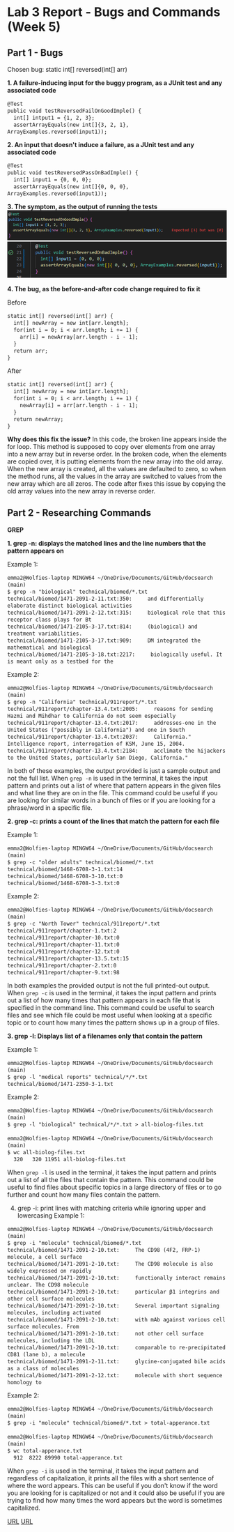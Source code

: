 # Lab 3 Report - Bugs and Commands (Week 5)

## Part 1 - Bugs

Chosen bug: static int[] reversed(int[] arr)

**1. A failure-inducing input for the buggy program, as a JUnit test and any associated code**
```
@Test
public void testReversedFailOnGoodImple() {
  int[] intput1 = {1, 2, 3};
  assertArrayEquals(new int[]{3, 2, 1}, ArrayExamples.reversed(input1));
```

**2. An input that doesn't induce a failure, as a JUnit test and any associated code**
```
@Test
public void testReversedPassOnBadImple() {
  int[] input1 = {0, 0, 0};
  assertArrayEquals(new int[]{0, 0, 0}, ArrayExamples.reversed(input1));
```

**3. The symptom, as the output of running the tests**
![Image](failOnGood.png)
![Image](passOnBad.png)

**4. The bug, as the before-and-after code change required to fix it**

Before
```
static int[] reversed(int[] arr) {
  int[] newArray = new int[arr.length];
  for(int i = 0; i < arr.length; i += 1) {
    arr[i] = newArray[arr.length - i - 1];
  }
  return arr;
}
```
After
```
static int[] reversed(int[] arr) {
  int[] newArray = new int[arr.length];
  for(int i = 0; i < arr.length; i += 1) {
    newArray[i] = arr[arr.length - i - 1];
  }
  return newArray;
}
```
**Why does this fix the issue?** In this code, the broken line appears inside the for loop. This method is supposed to copy over elements from one array into a new array but in reverse order. In the broken code, when the elements are copied over, it is putting elements from the new array into the old array. When the new array is created, all the values are defaulted to zero, so when the method runs, all the values in the array are switched to values from the new array which are all zeros. The code after fixes this issue by copying the old array values into the new array in reverse order.

## Part 2 - Researching Commands

**GREP**

**1. grep -n: displays the matched lines and the line numbers that the pattern appears on**

Example 1:
```
emma2@Wolfies-laptop MINGW64 ~/OneDrive/Documents/GitHub/docsearch (main)
$ grep -n "biological" technical/biomed/*.txt
technical/biomed/1471-2091-2-11.txt:350:     and differentially elaborate distinct biological activities
technical/biomed/1471-2091-2-12.txt:315:     biological role that this receptor class plays for Bt
technical/biomed/1471-2105-3-17.txt:814:     (biological) and treatment variabilities.
technical/biomed/1471-2105-3-17.txt:909:     DM integrated the mathematical and biological
technical/biomed/1471-2105-3-18.txt:2217:     biologically useful. It is meant only as a testbed for the
```
Example 2:
```
emma2@Wolfies-laptop MINGW64 ~/OneDrive/Documents/GitHub/docsearch (main)
$ grep -n "California" technical/911report/*.txt
technical/911report/chapter-13.4.txt:2005:     reasons for sending Hazmi and Mihdhar to California do not seem especially
technical/911report/chapter-13.4.txt:2017:     addresses-one in the United States ("possibly in California") and one in South  
technical/911report/chapter-13.4.txt:2037:     California." Intelligence report, interrogation of KSM, June 15, 2004.
technical/911report/chapter-13.4.txt:2184:     acclimate the hijackers to the United States, particularly San Diego, California." 
```
In both of these examples, the output provided is just a sample output and not the full list. When `grep -n` is used in the terminal, it takes the input pattern and prints out a list of where that pattern appears in the given files and what line they are on in the file. This command could be useful if you are looking for similar words in a bunch of files or if you are looking for a phrase/word in a specific file.

**2. grep -c: prints a count of the lines that match the pattern for each file**

Example 1:
```
emma2@Wolfies-laptop MINGW64 ~/OneDrive/Documents/GitHub/docsearch (main)
$ grep -c "older adults" technical/biomed/*.txt
technical/biomed/1468-6708-3-1.txt:14
technical/biomed/1468-6708-3-10.txt:0
technical/biomed/1468-6708-3-3.txt:0
```
Example 2:
```
emma2@Wolfies-laptop MINGW64 ~/OneDrive/Documents/GitHub/docsearch (main)
$ grep -c "North Tower" technical/911report/*.txt
technical/911report/chapter-1.txt:2
technical/911report/chapter-10.txt:0
technical/911report/chapter-11.txt:0
technical/911report/chapter-12.txt:0
technical/911report/chapter-13.5.txt:15
technical/911report/chapter-2.txt:0
technical/911report/chapter-9.txt:98
```
In both examples the provided output is not the full printed-out output. When `grep -c` is used in the terminal, it takes the input pattern and prints out a list of how many times that pattern appears in each file that is specified in the command line. This command could be useful to search files and see which file could be most useful when looking at a specific topic or to count how many times the pattern shows up in a group of files. 

**3. grep -l: Displays list of a filenames only that contain the pattern**

Example 1:
```
emma2@Wolfies-laptop MINGW64 ~/OneDrive/Documents/GitHub/docsearch (main)
$ grep -l "medical reports" technical/*/*.txt
technical/biomed/1471-2350-3-1.txt
```
Example 2:
```
emma2@Wolfies-laptop MINGW64 ~/OneDrive/Documents/GitHub/docsearch (main)
$ grep -l "biological" technical/*/*.txt > all-biolog-files.txt

emma2@Wolfies-laptop MINGW64 ~/OneDrive/Documents/GitHub/docsearch (main)
$ wc all-biolog-files.txt 
  320   320 11951 all-biolog-files.txt
```
When `grep -l` is used in the terminal, it takes the input pattern and prints out a list of all the files that contain the pattern. This command could be useful to find files about specific topics in a large directory of files or to go further and count how many files contain the pattern.

4. grep -i: print lines with matching criteria while ignoring upper and lowercasing
Example 1:
```
emma2@Wolfies-laptop MINGW64 ~/OneDrive/Documents/GitHub/docsearch (main)
$ grep -i "molecule" technical/biomed/*.txt
technical/biomed/1471-2091-2-10.txt:     The CD98 (4F2, FRP-1) molecule, a cell surface
technical/biomed/1471-2091-2-10.txt:     The CD98 molecule is also widely expressed on rapidly
technical/biomed/1471-2091-2-10.txt:     functionally interact remains unclear. The CD98 molecule
technical/biomed/1471-2091-2-10.txt:     particular β1 integrins and other cell surface molecules
technical/biomed/1471-2091-2-10.txt:     Several important signaling molecules, including activated
technical/biomed/1471-2091-2-10.txt:     with mAb against various cell surface molecules. From
technical/biomed/1471-2091-2-10.txt:     not other cell surface molecules, including the LDL
technical/biomed/1471-2091-2-10.txt:     comparable to re-precipitated CD81 (lane b), a molecule
technical/biomed/1471-2091-2-11.txt:     glycine-conjugated bile acids as a class of molecules
technical/biomed/1471-2091-2-12.txt:     molecule with short sequence homology to
```
Example 2:
```
emma2@Wolfies-laptop MINGW64 ~/OneDrive/Documents/GitHub/docsearch (main)
$ grep -i "molecule" technical/biomed/*.txt > total-apperance.txt

emma2@Wolfies-laptop MINGW64 ~/OneDrive/Documents/GitHub/docsearch (main)
$ wc total-apperance.txt 
  912  8222 89990 total-apperance.txt
```
When `grep -i` is used in the terminal, it takes the input pattern and regardless of capitalization, it prints all the files with a short sentence of where the word appears. This can be useful if you don't know if the word you are looking for is capitalized or not and it could also be useful if you are trying to find how many times the word appears but the word is sometimes capitalized.

[URL](https://www.geeksforgeeks.org/grep-command-in-unixlinux/)
[URL](https://docs.rackspace.com/docs/use-the-linux-grep-command)
